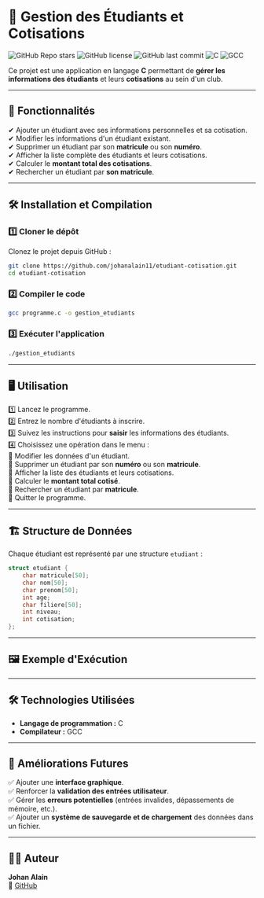 # 📌 Gestion des Étudiants et Cotisations

![GitHub Repo stars](https://img.shields.io/github/stars/johanalain11/etudiant-cotisation?style=social)
![GitHub license](https://img.shields.io/github/license/johanalain11/etudiant-cotisation)
![GitHub last commit](https://img.shields.io/github/last-commit/johanalain11/etudiant-cotisation)
![C](https://img.shields.io/badge/Language-C-blue)
![GCC](https://img.shields.io/badge/Compiler-GCC-orange)

&#x20;&#x20;

Ce projet est une application en langage **C** permettant de **gérer les informations des étudiants** et leurs **cotisations** au sein d'un club.

---

## 🚀 Fonctionnalités

✔ Ajouter un étudiant avec ses informations personnelles et sa cotisation.\
✔ Modifier les informations d'un étudiant existant.\
✔ Supprimer un étudiant par son **matricule** ou son **numéro**.\
✔ Afficher la liste complète des étudiants et leurs cotisations.\
✔ Calculer le **montant total des cotisations**.\
✔ Rechercher un étudiant par **son matricule**.

---

## 🛠 Installation et Compilation

### 1️⃣ Cloner le dépôt

Clonez le projet depuis GitHub :

```sh
git clone https://github.com/johanalain11/etudiant-cotisation.git
cd etudiant-cotisation
```

### 2️⃣ Compiler le code

```sh
gcc programme.c -o gestion_etudiants
```

### 3️⃣ Exécuter l'application

```sh
./gestion_etudiants
```

---

## 🖥 Utilisation

1️⃣ Lancez le programme.\
2️⃣ Entrez le nombre d'étudiants à inscrire.\
3️⃣ Suivez les instructions pour **saisir** les informations des étudiants.\
4️⃣ Choisissez une opération dans le menu :\
🔹 Modifier les données d'un étudiant.\
🔹 Supprimer un étudiant par son **numéro** ou son **matricule**.\
🔹 Afficher la liste des étudiants et leurs cotisations.\
🔹 Calculer le **montant total cotisé**.\
🔹 Rechercher un étudiant par **matricule**.\
🔹 Quitter le programme.

---

## 🏗 Structure de Données

Chaque étudiant est représenté par une structure `etudiant` :

```c
struct etudiant {
    char matricule[50];
    char nom[50];
    char prenom[50];
    int age;
    char filiere[50];
    int niveau;
    int cotisation;
};
```

---

## 🖼 Exemple d'Exécution



---

## 🛠 Technologies Utilisées

- **Langage de programmation :** C
- **Compilateur :** GCC

---

## 🔮 Améliorations Futures

✅ Ajouter une **interface graphique**.\
✅ Renforcer la **validation des entrées utilisateur**.\
✅ Gérer les **erreurs potentielles** (entrées invalides, dépassements de mémoire, etc.).\
✅ Ajouter un **système de sauvegarde et de chargement** des données dans un fichier.

---

## 👨‍💻 Auteur

**Johan Alain**\
🔗 [GitHub](https://github.com/johanalain11/)

